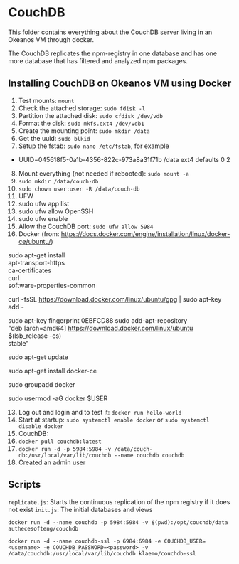 # CouchDB

This folder contains everything about the CouchDB server living in an Okeanos
VM through docker.

The CouchDB replicates the npm-registry in one database and has one more
database that has filtered and analyzed npm packages.

## Installing CouchDB on Okeanos VM using Docker

1. Test mounts: `mount`
2. Check the attached storage: `sudo fdisk -l`
3. Partition the attached disk: `sudo cfdisk /dev/vdb`
4. Format the disk: `sudo mkfs.ext4 /dev/vdb1`
5. Create the mounting point: `sudo mkdir /data`
6. Get the uuid: `sudo blkid`
7. Setup the fstab: `sudo nano /etc/fstab`, for example
  - UUID=045618f5-0a1b-4356-822c-973a8a31f71b	/data	ext4	defaults	0	2
8. Mount everything (not needed if rebooted): `sudo mount -a`
9. `sudo mkdir /data/couch-db`
10. `sudo chown user:user -R /data/couch-db`
11. UFW
  1. sudo ufw app list
  2. sudo ufw allow OpenSSH
  3. sudo ufw enable
  4. Allow the CouchDB port: `sudo ufw allow 5984`
12. Docker (from: https://docs.docker.com/engine/installation/linux/docker-ce/ubuntu/)

  sudo apt-get install \
      apt-transport-https \
      ca-certificates \
      curl \
      software-properties-common

  curl -fsSL https://download.docker.com/linux/ubuntu/gpg | sudo apt-key add -

  sudo apt-key fingerprint 0EBFCD88
  sudo add-apt-repository \
     "deb [arch=amd64] https://download.docker.com/linux/ubuntu \
     $(lsb_release -cs) \
     stable"

  sudo apt-get update

  sudo apt-get install docker-ce

  sudo groupadd docker

  sudo usermod -aG docker $USER

13. Log out and login and to test it: `docker run hello-world`
14. Start at startup: `sudo systemctl enable docker` or `sudo systemctl disable docker`
15. CouchDB:
  1. `docker pull couchdb:latest`
  2. `docker run -d -p 5984:5984 -v /data/couch-db:/usr/local/var/lib/couchdb --name couchdb couchdb`
16. Created an admin user

## Scripts

`replicate.js`: Starts the continuous replication of the npm registry if it does not exist
`init.js`: The initial databases and views

`docker run -d --name couchdb -p 5984:5984 -v $(pwd):/opt/couchdb/data authecesofteng/couchdb`

`docker run -d --name couchdb-ssl -p 6984:6984 -e COUCHDB_USER=<username> -e COUCHDB_PASSWORD=<password> -v /data/couchdb:/usr/local/var/lib/couchdb klaemo/couchdb-ssl`